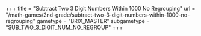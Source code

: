 +++
title = "Subtract Two 3 Digit Numbers Within 1000 No Regrouping"
url = "/math-games/2nd-grade/subtract-two-3-digit-numbers-within-1000-no-regrouping"
gametype = "BRIX_MASTER"
subgametype = "SUB_TWO_3_DIGIT_NUM_NO_REGROUP"
+++